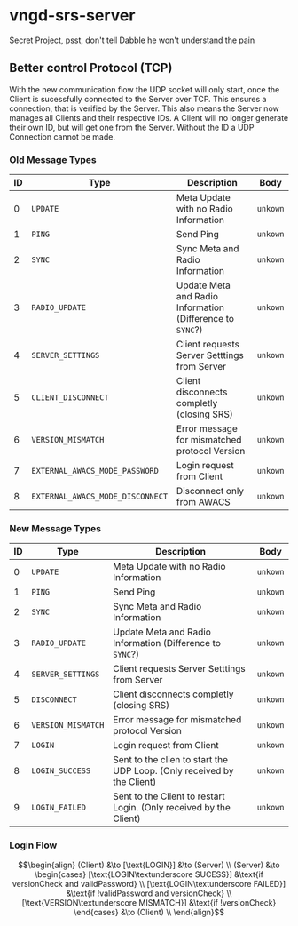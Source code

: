 # vngd-srs-server
Secret Project, psst, don't tell Dabble he won't understand the pain

## Better control Protocol (TCP)

With the new communication flow the UDP socket will only start, once the Client is sucessfully connected to the Server over TCP. This ensures a connection, that is verified by the Server. This also means the Server now manages all Clients and their respective IDs. A Client will no longer generate their own ID, but will get one from the Server. Without the ID a UDP Connection cannot be made.

### Old Message Types

| ID  | Type                             | Description                                               | Body     |
| --- | -------------------------------- | --------------------------------------------------------- | -------- |
| 0   | `UPDATE`                         | Meta Update with no Radio Information                     | `unkown` |
| 1   | `PING`                           | Send Ping                                                 | `unkown` |
| 2   | `SYNC`                           | Sync Meta and Radio Information                           | `unkown` |
| 3   | `RADIO_UPDATE`                   | Update Meta and Radio Information (Difference to `SYNC`?) | `unkown` |
| 4   | `SERVER_SETTINGS`                | Client requests Server Setttings from Server              | `unkown` |
| 5   | `CLIENT_DISCONNECT`              | Client disconnects completly (closing SRS)                | `unkown` |
| 6   | `VERSION_MISMATCH`               | Error message for mismatched protocol Version             | `unkown` |
| 7   | `EXTERNAL_AWACS_MODE_PASSWORD`   | Login request from Client                                 | `unkown` |
| 8   | `EXTERNAL_AWACS_MODE_DISCONNECT` | Disconnect only from AWACS                                | `unkown` |

### New Message Types

| ID  | Type               | Description                                                            | Body     |
| --- | ------------------ | ---------------------------------------------------------------------- | -------- |
| 0   | `UPDATE`           | Meta Update with no Radio Information                                  | `unkown` |
| 1   | `PING`             | Send Ping                                                              | `unkown` |
| 2   | `SYNC`             | Sync Meta and Radio Information                                        | `unkown` |
| 3   | `RADIO_UPDATE`     | Update Meta and Radio Information (Difference to `SYNC`?)              | `unkown` |
| 4   | `SERVER_SETTINGS`  | Client requests Server Setttings from Server                           | `unkown` |
| 5   | `DISCONNECT`       | Client disconnects completly (closing SRS)                             | `unkown` |
| 6   | `VERSION_MISMATCH` | Error message for mismatched protocol Version                          | `unkown` |
| 7   | `LOGIN`            | Login request from Client                                              | `unkown` |
| 8   | `LOGIN_SUCCESS`    | Sent to the clien to start the UDP Loop. (Only received by the Client) | `unkown` |
| 9   | `LOGIN_FAILED`     | Sent to the Client to restart Login. (Only received by the Client)     | `unkown` |

### Login Flow

```math
\begin{align}
    (Client) &\to [\text{LOGIN}] &\to (Server) \\
    (Server) &\to 
    \begin{cases}
        [\text{LOGIN\textunderscore SUCESS}] &\text{if versionCheck and validPassword} \\
        [\text{LOGIN\textunderscore FAILED}] &\text{if !validPassword and versionCheck} \\
        [\text{VERSION\textunderscore MISMATCH}] &\text{if !versionCheck}
    \end{cases} &\to (Client) \\
\end{align}
```
